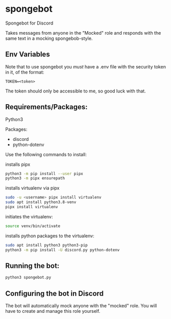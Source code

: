 # spongebot
Spongebot for Discord

Takes messages from anyone in the "Mocked" role and responds with the same text in a mocking spongebob-style.

## Env Variables

Note that to use spongebot you *must* have a .env file with the security token in it, of the format:

```
TOKEN=<token>
```

The token should only be accessible to me, so good luck with that.

## Requirements/Packages:

Python3

Packages:
- discord
- python-dotenv

Use the following commands to install:

installs pipx
```bash
python3 -m pip install --user pipx
python3 -m pipx ensurepath
```

installs virtualenv via pipx
```bash
sudo -u <username> pipx install virtualenv
sudo apt install python3.8-venv
pipx install virtualenv
```

initiates the virtualenv:

```bash
source venv/bin/activate
```

installs python packages to the virtualenv:
```bash
sudo apt install python3 python3-pip
python3 -m pip install -U discord.py python-dotenv
```

## Running the bot:

```bash
python3 spongebot.py
```

## Configuring the bot in Discord

The bot will automatically mock anyone with the "mocked" role. You will have to create and manage this role yourself.

